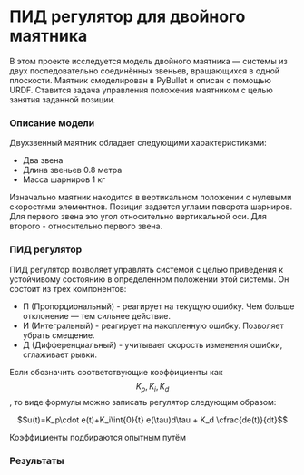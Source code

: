 # ПИД регулятор для двойного маятника
В этом проекте исследуется модель двойного маятника — системы из двух последовательно соединённых звеньев, вращающихся в одной плоскости. Маятник смоделирован в PyBullet и описан с помощью URDF. Ставится задача управления положения маятником с целью занятия заданной позиции.
### Описание модели
Двухзвенный маятник обладает следующими характеристиками:
- Два звена
- Длина звеньев 0.8 метра
- Масса шарниров 1 кг

Изначально маятник находится в вертикальном положении с нулевыми скоростями элементнов. Позиция задается углами поворота шарниров. Для первого звена это угол относительно вертикальной оси. Для второго - относительно первого звена.
### ПИД регулятор
ПИД регулятор позволяет управлять системой с целью приведения к устойчивому состоянию в определенном положении этой системы. Он состоит из трех компонентов:
- П (Пропорциональный) - реагирует на текущую ошибку. Чем больше отклонение — тем сильнее действие.
- И (Интегральный) - реагирует на накопленную ошибку. Позволяет убрать смещение.
- Д (Дифференциальный) - учитывает скорость изменения ошибки, сглаживает рывки.

Если обозначить соответствующие коэффициенты как $$K_p, K_i, K_d$$, то виде формулы можно записать регулятор следующим образом:

$$u(t)=K_p\cdot e(t)+K_i\int{0}{t} e(\tau)d\tau + K_d \cfrac{de(t)}{dt}$$

Коэффициенты подбираются опытным путём
### Результаты
